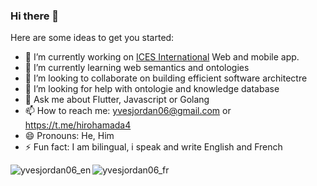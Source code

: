 ### Hi there 👋



Here are some ideas to get you started:

- 🔭 I’m currently working on [ICES International](https://icesinternational.com) Web and mobile app.
- 🌱 I’m currently learning web semantics and ontologies
- 👯 I’m looking to collaborate on building efficient software architectre
- 🤔 I’m looking for help with ontologie and knowledge database
- 💬 Ask me about Flutter, Javascript or Golang
- 📫 How to reach me: yvesjordan06@gmail.com or https://t.me/hirohamada4
- 😄 Pronouns: He, Him
- ⚡ Fun fact: I am bilingual, i speak and write English and French


<img align="left" src="https://github-readme-stats.vercel.app/api?username=yvesjordan06&show_icons=true&locale=en" alt="yvesjordan06_en" />
<img align="left" src="https://github-readme-stats.vercel.app/api?username=yvesjordan06&show_icons=true&locale=fr" alt="yvesjordan06_fr" />
